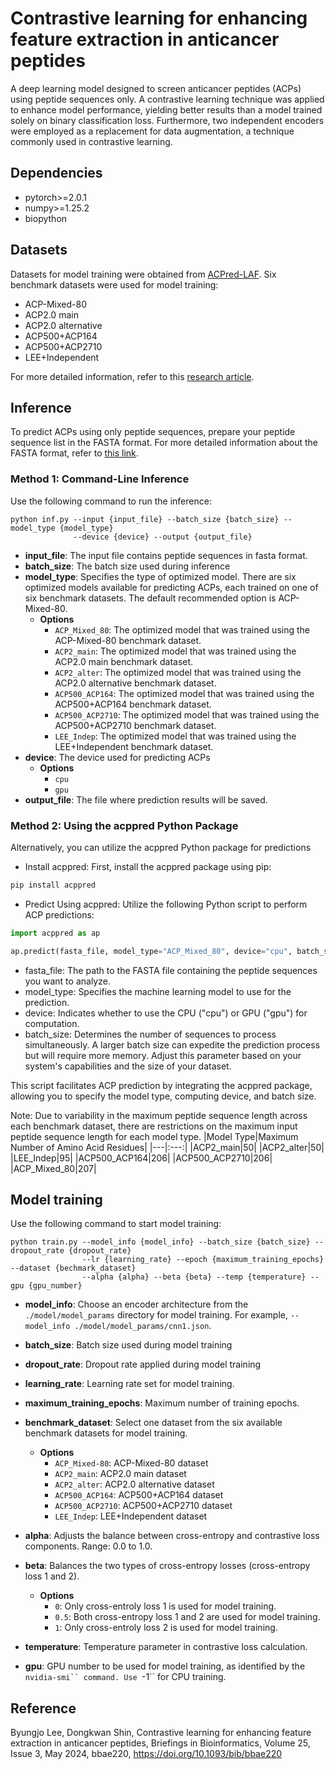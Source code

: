 # Contrastive learning for enhancing feature extraction in anticancer peptides

A deep learning model designed to screen anticancer peptides (ACPs) using peptide sequences only. A contrastive learning technique was applied to enhance model performance, yielding better results than a model trained solely on binary classification loss. Furthermore, two independent encoders were employed as a replacement for data augmentation, a technique commonly used in contrastive learning.

## Dependencies
- pytorch>=2.0.1
- numpy>=1.25.2
- biopython

## Datasets
Datasets for model training were obtained from [ACPred-LAF](https://github.com/TearsWaiting/ACPred-LAF).
Six benchmark datasets were used for model training:
- ACP-Mixed-80
- ACP2.0 main
- ACP2.0 alternative
- ACP500+ACP164
- ACP500+ACP2710
- LEE+Independent

For more detailed information, refer to this [research article](https://academic.oup.com/bioinformatics/article/37/24/4684/6330613).

## Inference

To predict ACPs using only peptide sequences, prepare your peptide sequence list in the FASTA format. For more detailed information about the FASTA format, refer to [this link](https://en.wikipedia.org/wiki/FASTA_format).

### Method 1: Command-Line Inference
Use the following command to run the inference:

```
python inf.py --input {input_file} --batch_size {batch_size} --model_type {model_type}
              --device {device} --output {output_file}
```
- <b>input_file</b>: The input file contains peptide sequences in fasta format.
- <b>batch_size</b>: The batch size used during inference
- <b>model_type</b>: Specifies the type of optimized model. There are six optimized models available for predicting ACPs, each trained on one of six benchmark datasets. The default recommended option is ACP-Mixed-80.
  - <b>Options</b>
    - `ACP_Mixed_80`: The optimized model that was trained using the ACP-Mixed-80 benchmark dataset.
    - `ACP2_main`: The optimized model that was trained using the ACP2.0 main benchmark dataset.
    - `ACP2_alter`: The optimized model that was trained using the ACP2.0 alternative benchmark dataset.
    - `ACP500_ACP164`: The optimized model that was trained using the ACP500+ACP164 benchmark dataset.
    - `ACP500_ACP2710`: The optimized model that was trained using the ACP500+ACP2710 benchmark dataset.
    - `LEE_Indep`: The optimized model that was trained using the LEE+Independent benchmark dataset.
- <b>device</b>: The device used for predicting ACPs
  - <b>Options</b>
    - `cpu`
    - `gpu`
- <b>output_file</b>: The file where prediction results will be saved.

### Method 2: Using the acppred Python Package
Alternatively, you can utilize the acppred Python package for predictions

- Install acppred: First, install the acppred package using pip:
```bash
pip install acppred
```

- Predict Using acppred: Utilize the following Python script to perform ACP predictions:
```python
import acppred as ap

ap.predict(fasta_file, model_type="ACP_Mixed_80", device="cpu", batch_size=64)
```
- fasta_file: The path to the FASTA file containing the peptide sequences you want to analyze.
- model_type: Specifies the machine learning model to use for the prediction. 
- device: Indicates whether to use the CPU ("cpu") or GPU ("gpu") for computation.
- batch_size: Determines the number of sequences to process simultaneously. A larger batch size can expedite the prediction process but will require more memory. Adjust this parameter based on your system's capabilities and the size of your dataset.

This script facilitates ACP prediction by integrating the acppred package, allowing you to specify the model type, computing device, and batch size.




Note: Due to variability in the maximum peptide sequence length across each benchmark dataset, there are restrictions on the maximum input peptide sequence length for each model type.
|Model Type|Maximum Number of Amino Acid Residues|
|---|:---:|
|ACP2_main|50|
|ACP2_alter|50|
|LEE_Indep|95|
|ACP500_ACP164|206|
|ACP500_ACP2710|206|
|ACP_Mixed_80|207|



## Model training
Use the following command to start model training:
```
python train.py --model_info {model_info} --batch_size {batch_size} --dropout_rate {dropout_rate}
                --lr {learning_rate} --epoch {maximum_training_epochs} --dataset {bechmark_dataset}
                --alpha {alpha} --beta {beta} --temp {temperature} --gpu {gpu_number}
```
- <b>model_info</b>: Choose an encoder architecture from the `./model/model_params` directory for model training. For example, `--model_info ./model/model_params/cnn1.json`.
- <b>batch_size</b>: Batch size used during model training
- <b>dropout_rate</b>: Dropout rate applied during model training
- <b>learning_rate</b>: Learning rate set for model training.
- <b>maximum_training_epochs</b>: Maximum number of training epochs.
- <b>benchmark_dataset</b>: Select one dataset from the six available benchmark datasets for model training.
  - <b>Options</b>
    - `ACP_Mixed-80`: ACP-Mixed-80 dataset
    - `ACP2_main`: ACP2.0 main dataset
    - `ACP2_alter`: ACP2.0 alternative dataset
    - `ACP500_ACP164`: ACP500+ACP164 dataset
    - `ACP500_ACP2710`: ACP500+ACP2710 dataset
    - `LEE_Indep`: LEE+Independent dataset
 
- <b>alpha</b>: Adjusts the balance between cross-entropy and contrastive loss components. Range: 0.0 to 1.0.
- <b>beta</b>: Balances the two types of cross-entropy losses (cross-entropy loss 1 and 2).
  - <b>Options</b>
    - `0`: Only cross-entroly loss 1 is used for model training.
    - `0.5`: Both cross-entropy loss 1 and 2 are used for model training.
    - `1`: Only cross-entroly loss 2 is used for model training.
- <b>temperature</b>: Temperature parameter in contrastive loss calculation.
- <b>gpu</b>: GPU number to be used for model training, as identified by the `nvidia-smi`` command. Use `-1`` for CPU training.

## Reference
Byungjo Lee, Dongkwan Shin, Contrastive learning for enhancing feature extraction in anticancer peptides, Briefings in Bioinformatics, Volume 25, Issue 3, May 2024, bbae220, https://doi.org/10.1093/bib/bbae220
